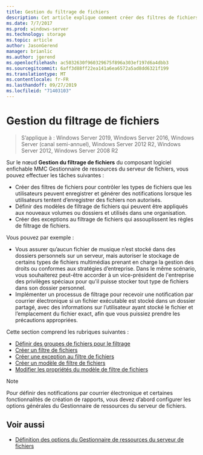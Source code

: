 ```yaml
---
title: Gestion du filtrage de fichiers
description: Cet article explique comment créer des filtres de fichiers, générer des notifications, définir des modèles de filtrage de fichiers et créer des exceptions au filtrage de fichiers
ms.date: 7/7/2017
ms.prod: windows-server
ms.technology: storage
ms.topic: article
author: JasonGerend
manager: brianlic
ms.author: jgerend
ms.openlocfilehash: ac5032630f960329675f896a303ef197d6a4dbb3
ms.sourcegitcommit: 6aff3d88ff22ea141a6ea6572a5ad8dd6321f199
ms.translationtype: MT
ms.contentlocale: fr-FR
ms.lasthandoff: 09/27/2019
ms.locfileid: "71403103"
---
```

# <a name="file-screening-management"></a>Gestion du filtrage de fichiers

> S’applique à : Windows Server 2019, Windows Server 2016, Windows Server (canal semi-annuel), Windows Server 2012 R2, Windows Server 2012, Windows Server 2008 R2

Sur le nœud **Gestion du filtrage de fichiers** du composant logiciel enfichable MMC Gestionnaire de ressources du serveur de fichiers, vous pouvez effectuer les tâches suivantes :

-   Créer des filtres de fichiers pour contrôler les types de fichiers que les utilisateurs peuvent enregistrer et générer des notifications lorsque les utilisateurs tentent d’enregistrer des fichiers non autorisés.
-   Définir des modèles de filtrage de fichiers qui peuvent être appliqués aux nouveaux volumes ou dossiers et utilisés dans une organisation.
-   Créer des exceptions au filtrage de fichiers qui assouplissent les règles de filtrage de fichiers.

Vous pouvez par exemple :

-   Vous assurer qu’aucun fichier de musique n’est stocké dans des dossiers personnels sur un serveur, mais autoriser le stockage de certains types de fichiers multimédias prenant en charge la gestion des droits ou conformes aux stratégies d’entreprise. Dans le même scénario, vous souhaiterez peut-être accorder à un vice-président de l'entreprise des privilèges spéciaux pour qu'il puisse stocker tout type de fichiers dans son dossier personnel.
-   Implémenter un processus de filtrage pour recevoir une notification par courrier électronique si un fichier exécutable est stocké dans un dossier partagé, avec des informations sur l’utilisateur ayant stocké le fichier et l’emplacement du fichier exact, afin que vous puissiez prendre les précautions appropriées.

Cette section comprend les rubriques suivantes :

-   [Définir des groupes de fichiers pour le filtrage](define-file-groups-for-screening.md)
-   [Créer un filtre de fichiers](create-file-screen.md)
-   [Créer une exception au filtre de fichiers](create-file-screen-exception.md)
-   [Créer un modèle de filtre de fichiers](create-file-screen-template.md)
-   [Modifier les propriétés du modèle de filtre de fichiers](edit-file-screen-template-properties.md)

> [!Note]
> Pour définir des notifications par courrier électronique et certaines fonctionnalités de création de rapports, vous devez d’abord configurer les options générales du Gestionnaire de ressources du serveur de fichiers.

## <a name="see-also"></a>Voir aussi

-   [Définition des options du Gestionnaire de ressources du serveur de fichiers](setting-file-server-resource-manager-options.md)


